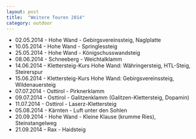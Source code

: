 ```yaml
---
layout: post
title:  "Weitere Touren 2014"
category: outdoor
---
```

* 02.05.2014 - Hohe Wand - Gebirgsvereinssteig, Naglplatte
* 10.05.2014 - Hohe Wand - Springlessteig
* 25.05.2014 - Hohe Wand - Königschusswandsteig
* 08.06.2014 - Schneeberg - Weichtalklamm
* 14.06.2014 - Klettersteig-Kurs Hohe Wand: Währingersteig, HTL-Steig, Steirerspur
* 15.06.2014 - Klettersteig-Kurs Hohe Wand: Gebirgsvereinssteig, Wildenauersteig
* 07.07.2014 - Osttirol - Pirknerklamm
* 09.07.2014 - Osttirol - Galitzenklamm (Galitzen-Klettersteig, Dopamin)
* 11.07.2014 - Osttirol - Laserz-Klettersteig
* 05.08.2014 - Kärnten - Luft unter den Sohlen
* 20.09.2014 - Hohe Wand - Kleine Klause (krumme Ries), Steinstangelweg
* 21.09.2014 - Rax - Haidsteig
